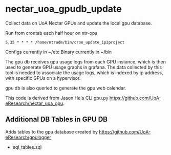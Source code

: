 # nectar_uoa_gpudb_update

Collect data on UoA Nectar GPUs and update the local gpu database.

Run from crontab each half hour on ntr-ops
```
5,35 * * * * /home/ntradm/bin/cron_update_ip2project
```

Configs currently in ~/etc
Binary currently in ~/bin

The gpu db receives gpu usage logs from each GPU instance, which is then used to generate GPU usage graphs in grafana. The data collected by this tool is needed to associate the usage logs, which is indexed by ip address, with specific GPUs on a hypervisor.

gpu db is also queried to generate the gpu web calendar.

This code is derived from Jason He's CLI gpu.py https://github.com/UoA-eResearch/nectar_uoa_gpu.

## Additional DB Tables in GPU DB
Adds tables to the gpu database created by https://github.com/UoA-eResearch/gpulogger

* sql_tables.sql
